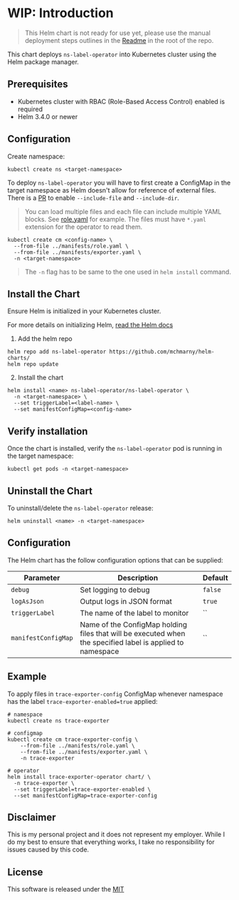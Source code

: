 # WIP: Introduction

> This Helm chart is not ready for use yet, please use the manual deployment steps outlines in the [Readme](../) in the root of the repo.

This chart deploys `ns-label-operator` into Kubernetes cluster using the Helm package manager.

## Prerequisites

* Kubernetes cluster with RBAC (Role-Based Access Control) enabled is required
* Helm 3.4.0 or newer

## Configuration 

Create namespace:

```shell
kubectl create ns <target-namespace>
```

To deploy `ns-label-operator` you will have to first create a ConfigMap in the target namespace as Helm doesn't allow for reference of external files. There is a [PR](https://github.com/helm/helm/pull/8841) to enable `--include-file` and `--include-dir`. 

> You can load multiple files and each file can include multiple YAML blocks. See [role.yaml](../manifests/role.yaml) for example. The files must have `*.yaml` extension for the operator to read them.

```shell
kubectl create cm <config-name> \
  --from-file ../manifests/role.yaml \
  --from-file ../manifests/exporter.yaml \
  -n <target-namespace>
```

> The `-n` flag has to be same to the one used in `helm install` command.


## Install the Chart

Ensure Helm is initialized in your Kubernetes cluster.

For more details on initializing Helm, [read the Helm docs](https://helm.sh/docs/)

1. Add the helm repo

```shell
helm repo add ns-label-operator https://github.com/mchmarny/helm-charts/
helm repo update
```

2. Install the chart

```shell
helm install <name> ns-label-operator/ns-label-operator \
  -n <target-namespace> \
  --set triggerLabel=<label-name> \
  --set manifestConfigMap=<config-name>
``` 

## Verify installation

Once the chart is installed, verify the `ns-label-operator` pod is running in the target namespace:
```
kubectl get pods -n <target-namespace>
```

## Uninstall the Chart

To uninstall/delete the `ns-label-operator` release:

```
helm uninstall <name> -n <target-namespace>
```

## Configuration

The Helm chart has the follow configuration options that can be supplied:

| Parameter                                 | Description         | Default       |
|-------------------------------------------|----------------------|-------------------------|
| `debug`                         | Set logging to debug        | `false`      |
| `logAsJson`                     | Output logs in JSON format  | `true`       |
| `triggerLabel`                        | The name of the label to monitor     | ``        |
| `manifestConfigMap`                  | Name of the ConfigMap holding files that will be executed when the specified label is applied to namespace  | ``                |

## Example 

To apply files in `trace-exporter-config` ConfigMap whenever namespace has the label `trace-exporter-enabled=true` applied:

```shell
# namespace
kubectl create ns trace-exporter

# configmap
kubectl create cm trace-exporter-config \
    --from-file ../manifests/role.yaml \
    --from-file ../manifests/exporter.yaml \
    -n trace-exporter

# operator
helm install trace-exporter-operator chart/ \
  -n trace-exporter \
  --set triggerLabel=trace-exporter-enabled \
  --set manifestConfigMap=trace-exporter-config
```

## Disclaimer

This is my personal project and it does not represent my employer. While I do my best to ensure that everything works, I take no responsibility for issues caused by this code.

## License

This software is released under the [MIT](../LICENSE)

